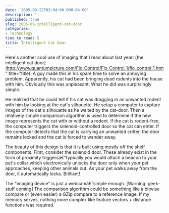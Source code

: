 ```yaml
---
date: '2005-09-22T03:04:00.000-04:00'
description: ''
published: true
slug: 2005-09-intelligent-cat-door
categories:
- Technology
time_to_read: 5
title: Intelligent Cat Door
---
```


Here's another cool use of imaging that I read about last year: [the intelligent cat door](http://www.quantumpicture.com/Flo_Control/Flo_Control_1/flo_control_1.htm" title="title). A guy made this in his spare time to solve an annoying problem. Apparently, his cat had been bringing dead rodents into the house with him. Obviously this was unpleasant. What he did was surprisingly simple.

He realized that he could tell if his cat was dragging in an unwanted rodent with him by looking at the cat's silhouette. He setup a computer to capture images of the cat's silhouette as he waited by the cat-door. Then a relatively simple comparison algorithm is used to determine if the new image represents the cat with or without a rodent. If the cat is rodent-free, the computer triggers the solenoid-controlled door so the cat can enter. If the computer detects that the cat is carrying an unwanted critter, the door remains locked and the cat is forced to wander away.

The beauty of this design is that it is built using mostly off the shelf components. First, consider the solenoid door. These already exist in the form of proximity triggersâ€”typically you would attach a beacon to your pet's collar which electronically unlocks the door only when *your* pet approaches, keeping other animals out. As your pet walks away from the door, it automatically locks. Brilliant!

The "imaging device" is just a webcamâ€”simple enough. [Warning: geek-stuff coming] The comparison algorithm could be something like a bitwise compare or (even easier) a GZip compare to a reference image. If my memory serves, nothing more complex like feature vectors + distance functions was required.